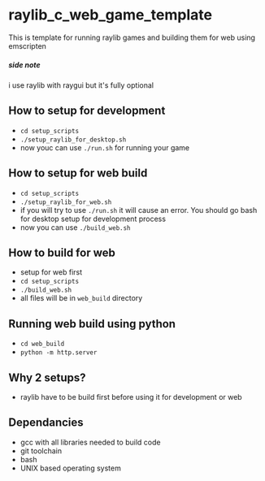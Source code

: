 # raylib_c_web_game_template
This is template for running raylib games and building them for web using emscripten
##### side note
i use raylib with raygui but it's fully optional

## How to setup for development
- `cd setup_scripts`
- `./setup_raylib_for_desktop.sh`
- now youc can use `./run.sh` for running your game

## How to setup for web build
- `cd setup_scripts`
- `./setup_raylib_for_web.sh`
- if you will try to use `./run.sh` it will cause an error. You should go bash for desktop setup for development process
- now you can use `./build_web.sh`

## How to build for web
- setup for web first
- `cd setup_scripts`
- `./build_web.sh`
- all files will be in `web_build` directory

## Running web build using python
- `cd web_build`
- `python -m http.server`


## Why 2 setups?
- raylib have to be build first before using it for development or web

## Dependancies
- gcc with all libraries needed to build code
- git toolchain
- bash
- UNIX based operating system
